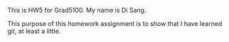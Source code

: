 This is HW5 for Grad5100.  My name is Di Sang.

This purpose of this homework assignment is to show that I have learned git,
at least a little.
